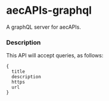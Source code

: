 # aecAPIs-graphql

A graphQL server for aecAPIs. 

### Description

This API will accept queries, as follows:

```
{
  title
  description
  https
  url
}
```